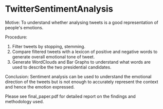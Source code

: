 # TwitterSentimentAnalysis

Motive: To understand whether analysing tweets is a good representation of people's emotions.

Procedure: 
1. Filter tweets by stopping, stemming.
2. Compare filtered tweets with a lexicon of positive and negative words to generate overall emotional tone of tweet.
3. Generate WordClouds and Bar Graphs to understand what words are used to describe the two presidential candidates.

Conclusion:
Sentiment analysis can be used to understand the emotional direction of the tweets but is not enough to accurately represent the context and hence the emotion expressed.

Please see final_paper.pdf for detailed report on the findings and methodology used.
